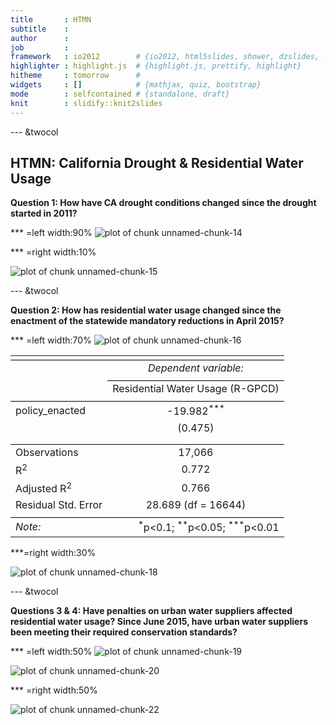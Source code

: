 ```yaml
---
title       : HTMN
subtitle    : 
author      : 
job         : 
framework   : io2012        # {io2012, html5slides, shower, dzslides, ...}
highlighter : highlight.js  # {highlight.js, prettify, highlight}
hitheme     : tomorrow      # 
widgets     : []            # {mathjax, quiz, bootstrap}
mode        : selfcontained # {standalone, draft}
knit        : slidify::knit2slides
---
```





























--- &twocol

## HTMN: California Drought & Residential Water Usage 

**Question 1: How have CA drought conditions changed since the drought started in 2011?**

*** =left width:90%
![plot of chunk unnamed-chunk-14](assets/fig/unnamed-chunk-14-1.png)

*** =right width:10%

![plot of chunk unnamed-chunk-15](assets/fig/unnamed-chunk-15-1.png)

--- &twocol 

**Question 2: How has residential water usage changed since the enactment of the statewide mandatory reductions in April 2015?**

*** =left width:70%
![plot of chunk unnamed-chunk-16](assets/fig/unnamed-chunk-16-1.png)


<table style="text-align:center"><tr><td colspan="2" style="border-bottom: 1px solid black"></td></tr><tr><td style="text-align:left"></td><td><em>Dependent variable:</em></td></tr>
<tr><td></td><td colspan="1" style="border-bottom: 1px solid black"></td></tr>
<tr><td style="text-align:left"></td><td>Residential Water Usage (R-GPCD)</td></tr>
<tr><td colspan="2" style="border-bottom: 1px solid black"></td></tr><tr><td style="text-align:left">policy_enacted</td><td>-19.982<sup>***</sup></td></tr>
<tr><td style="text-align:left"></td><td>(0.475)</td></tr>
<tr><td style="text-align:left"></td><td></td></tr>
<tr><td colspan="2" style="border-bottom: 1px solid black"></td></tr><tr><td style="text-align:left">Observations</td><td>17,066</td></tr>
<tr><td style="text-align:left">R<sup>2</sup></td><td>0.772</td></tr>
<tr><td style="text-align:left">Adjusted R<sup>2</sup></td><td>0.766</td></tr>
<tr><td style="text-align:left">Residual Std. Error</td><td>28.689 (df = 16644)</td></tr>
<tr><td colspan="2" style="border-bottom: 1px solid black"></td></tr><tr><td style="text-align:left"><em>Note:</em></td><td style="text-align:right"><sup>*</sup>p<0.1; <sup>**</sup>p<0.05; <sup>***</sup>p<0.01</td></tr>
</table>

***=right width:30%

![plot of chunk unnamed-chunk-18](assets/fig/unnamed-chunk-18-1.png)

--- &twocol

**Questions 3 & 4: Have penalties on urban water suppliers affected residential water usage? Since June 2015, have urban water suppliers been meeting their required conservation standards?**

*** =left width:50%
![plot of chunk unnamed-chunk-19](assets/fig/unnamed-chunk-19-1.png)


![plot of chunk unnamed-chunk-20](assets/fig/unnamed-chunk-20-1.png)
 


*** =right width:50%

![plot of chunk unnamed-chunk-22](assets/fig/unnamed-chunk-22-1.png)
